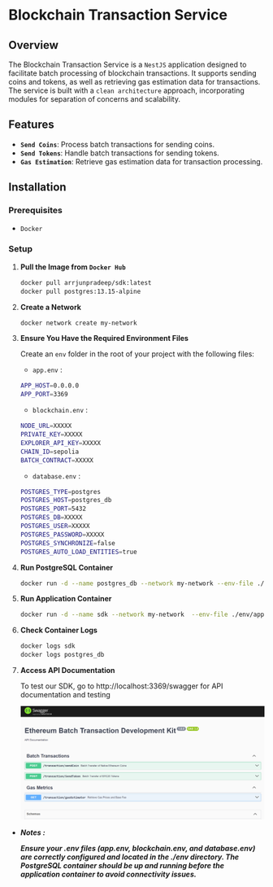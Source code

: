 # Blockchain Transaction Service

## Overview

The Blockchain Transaction Service is a `NestJS` application designed to facilitate batch processing of blockchain transactions. It supports sending coins and tokens, as well as retrieving gas estimation data for transactions. The service is built with a `clean architecture` approach, incorporating modules for separation of concerns and scalability.

## Features

- **`Send Coins`**: Process batch transactions for sending coins.
- **`Send Tokens`**: Handle batch transactions for sending tokens.
- **`Gas Estimation`**: Retrieve gas estimation data for transaction processing.

## Installation

### Prerequisites

- `Docker`

### Setup

1. **Pull the Image from `Docker Hub`**
   ```bash
   docker pull arrjunpradeep/sdk:latest
   docker pull postgres:13.15-alpine
   ```

2. **Create a Network**
   ```bash
   docker network create my-network
   ```

3. **Ensure You Have the Required Environment Files**

   Create an `env` folder in the root of your project with the following files:

   * `app.env` : 
   ```bash
   APP_HOST=0.0.0.0
   APP_PORT=3369
   ```

   * `blockchain.env` : 
   ```bash
   NODE_URL=XXXXX
   PRIVATE_KEY=XXXXX
   EXPLORER_API_KEY=XXXXX
   CHAIN_ID=sepolia
   BATCH_CONTRACT=XXXXX
   ```

   * `database.env` : 
   ```bash
   POSTGRES_TYPE=postgres
   POSTGRES_HOST=postgres_db
   POSTGRES_PORT=5432
   POSTGRES_DB=XXXXX
   POSTGRES_USER=XXXXX
   POSTGRES_PASSWORD=XXXXX
   POSTGRES_SYNCHRONIZE=false
   POSTGRES_AUTO_LOAD_ENTITIES=true
   ```
   

4. **Run PostgreSQL Container**
   ```bash
   docker run -d --name postgres_db --network my-network --env-file ./env/database.env -p 5432:5432 postgres:13.15-alpine
   ```

5. **Run Application Container**
   ```bash
   docker run -d --name sdk --network my-network  --env-file ./env/app.env --env-file ./env/blockchain.env -p 3369:3369 arrjunpradeep/sdk:latest
   ```

6. **Check Container Logs**
   ```bash
   docker logs sdk
   docker logs postgres_db
   ```

7. **Access API Documentation**

   To test our SDK, go to http://localhost:3369/swagger for API documentation and testing

   ![alt text](image.png)

- ***Notes :***

   *****Ensure your .env files (app.env, blockchain.env, and database.env) are correctly configured and located in the ./env directory. The PostgreSQL container should be up and running before the application container to avoid connectivity issues.*****